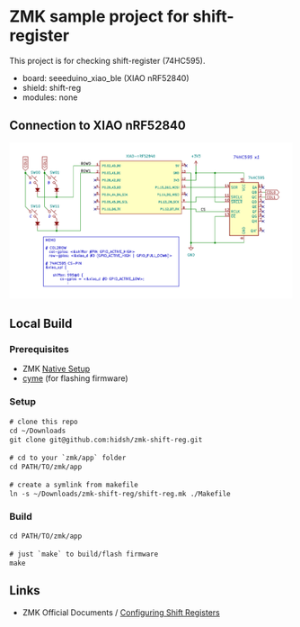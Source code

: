 # ZMK sample project for shift-register

This project is for checking shift-register (74HC595).

- board: seeeduino_xiao_ble (XIAO nRF52840)
- shield: shift-reg
- modules: none

## Connection to XIAO nRF52840
![schematic](img/xiao-nrf--shift-reg.png)


## Local Build
### Prerequisites
- ZMK [Native Setup](https://zmk.dev/docs/development/local-toolchain/setup/native)
- [cyme](https://github.com/tuna-f1sh/cyme) (for flashing firmware)

### Setup
```
# clone this repo
cd ~/Downloads
git clone git@github.com:hidsh/zmk-shift-reg.git

# cd to your `zmk/app` folder
cd PATH/TO/zmk/app

# create a symlink from makefile
ln -s ~/Downloads/zmk-shift-reg/shift-reg.mk ./Makefile
```

### Build
```
cd PATH/TO/zmk/app

# just `make` to build/flash firmware
make
```
## Links
- ZMK Official Documents / [Configuring Shift Registers](https://zmk.dev/docs/development/hardware-integration/shift-registers)

